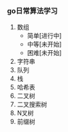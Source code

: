 ### go日常算法学习

1. 数组
    * 简单[进行中]
    * 中等[未开始]
    * 困难[未开始]
2. 字符串
3. 队列
4. 栈
5. 哈希表
6. 二叉树
7. 二叉搜索树
8. N叉树
9. 前缀树